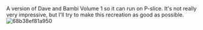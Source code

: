 A version of Dave and Bambi Volume 1 so it can run on P-slice. It's not really very impressive, but I'll try to make this recreation as good as possible.
![68b38ef81a950](https://github.com/user-attachments/assets/16ec3aa9-9085-47b3-a50d-559d3f964338)
